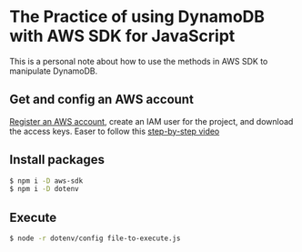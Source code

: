 # The Practice of using DynamoDB with AWS SDK for JavaScript

This is a personal note about how to use the methods in AWS SDK to manipulate DynamoDB.

## Get and config an AWS account

[Register an AWS account](https://aws.amazon.com/jp/), create an IAM user for the project, and download the access keys. Easer to follow this [step-by-step video](https://www.youtube.com/watch?v=KngM5bfpttA)

## Install packages

```bash
$ npm i -D aws-sdk
$ npm i -D dotenv
```

## Execute

```bash
$ node -r dotenv/config file-to-execute.js
```
